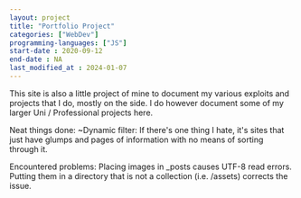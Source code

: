 ```yaml
---
layout: project
title: "Portfolio Project"
categories: ["WebDev"]
programming-languages: ["JS"]
start-date : 2020-09-12
end-date : NA
last_modified_at : 2024-01-07
---
```


This site is also a little project of mine to document my various exploits and projects that I do, mostly on the side. I do however document some of my larger Uni / Professional projects here.

Neat things done:
~Dynamic filter:
If there's one thing I hate, it's sites that just have glumps and pages of information with no means of sorting through it. 

Encountered problems:
Placing images in _posts causes UTF-8 read errors. Putting them in a directory that is not a collection (i.e. /assets) corrects the issue.